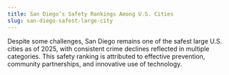 ```yaml
---
title: San Diego’s Safety Rankings Among U.S. Cities
slug: san-diego-safest-large-city
---
```


Despite some challenges, San Diego remains one of the safest large U.S. cities as of 2025, with consistent crime declines reflected in multiple categories. This safety ranking is attributed to effective prevention, community partnerships, and innovative use of technology.